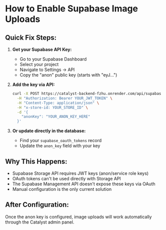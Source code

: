 # How to Enable Supabase Image Uploads

## Quick Fix Steps:

1. **Get your Supabase API Key:**
   - Go to your Supabase Dashboard
   - Select your project
   - Navigate to Settings → API
   - Copy the "anon" public key (starts with "eyJ...")

2. **Add the key via API:**
   ```bash
   curl -X POST https://catalyst-backend-fzhu.onrender.com/api/supabase/update-config \
     -H "Authorization: Bearer YOUR_JWT_TOKEN" \
     -H "Content-Type: application/json" \
     -H "x-store-id: YOUR_STORE_ID" \
     -d '{
       "anonKey": "YOUR_ANON_KEY_HERE"
     }'
   ```

3. **Or update directly in the database:**
   - Find your `supabase_oauth_tokens` record
   - Update the `anon_key` field with your key

## Why This Happens:

- Supabase Storage API requires JWT keys (anon/service role keys)
- OAuth tokens can't be used directly with Storage API
- The Supabase Management API doesn't expose these keys via OAuth
- Manual configuration is the only current solution

## After Configuration:

Once the anon key is configured, image uploads will work automatically through the Catalyst admin panel.
